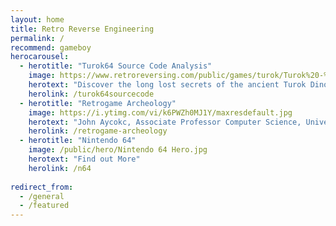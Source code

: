 ```yaml
---
layout: home
title: Retro Reverse Engineering
permalink: /
recommend: gameboy
herocarousel:
  - herotitle: "Turok64 Source Code Analysis"
    image: https://www.retroreversing.com/public/games/turok/Turok%20-%20Dinosaur%20Hunter%20(USA)%20(Rev%20B)%203D.png
    herotext: "Discover the long lost secrets of the ancient Turok Dinosaur Hunter Source Code for Nintendo 64 and PC"
    herolink: /turok64sourcecode
  - herotitle: "Retrogame Archeology"
    image: https://i.ytimg.com/vi/k6PWZh0MJ1Y/maxresdefault.jpg
    herotext: "John Aycokc, Associate Professor Computer Science, University of Calgary uses retrogame archeology to look under the hood of old games to uncover the clever tricks that make them tick. Learn about what retrogame archeology is (and isn't) and how old games are studied today."
    herolink: /retrogame-archeology
  - herotitle: "Nintendo 64"
    image: /public/hero/Nintendo 64 Hero.jpg
    herotext: "Find out More"
    herolink: /n64  
    
redirect_from:
  - /general
  - /featured
---
```


